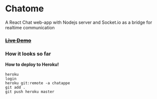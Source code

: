 # Chatome

A React Chat web-app with Nodejs server and Socket.io as a bridge for realtime communication


### ~~[Live Demo](##)~~



### How it looks so far 



**How to deploy to Heroku!**<br><br>
<code>heroku login</code> <br>
<code>heroku git:remote -a chatappe</code><br>
<code>git add .</code><br>
<code>git push heroku master</code><br>
